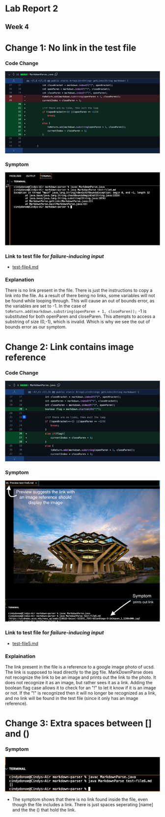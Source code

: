# Lab Report 2
## Week 4

# Change 1: No link in the test file 
### Code Change 
![Image](Change1.png)
### Symptom 
![Image](Symptom1.png)
### Link to test file for _failure-inducing input_ 
* [test-file4.md](https://github.com/cindy4127/markdown-parser/commit/dfef581544d69a463027107699984290006f1f0a)
### Explanation
There is no link present in the file. There is just the instructions to copy a link into the file. As a result of there being no links, some variables will not be found while looping through. This will cause an out of bounds error, as the variables are set to -1. In the case of `toReturn.add(markdown.substring(openParen + 1, closeParen));` -1 is substituted for both openParen and closeParen. This attempts to access a substring of size (0,-1), which is invalid. Which is why we see the out of bounds error as our symptom. 

# Change 2: Link contains image reference
### Code Change 
![Image](changes2.png)
### Symptom 
![Image](Symptom2.png)
### Link to test file for _failure-inducing input_ 
* [test-file5.md](https://github.com/cindy4127/markdown-parser/commit/297ec59e7c0751a682842b4f188c56840f517716)
### Explaination 
The link present in the file is a reference to a google image photo of ucsd. The link is supposed to lead directly to the jpg file. MarkDownParse does not recognize the link to be an image and prints out the link to the photo. It does not recognize it as an image, but rather sees it as a link. Adding the boolean flag case allows it to check for an "!" to let it know if it is an image or not. If the "!" is recognized then it will no longer be recognized as a link, and no link will be found in the test file (since it only has an image reference).

# Change 3: Extra spaces between [] and ()
### Symptom 
![Image](Symptom3.png)
* The symptom shows that there is no link found inside the file, even though the file includes a link. There is just spaces seperating [name] and the the () that hold the link. 








